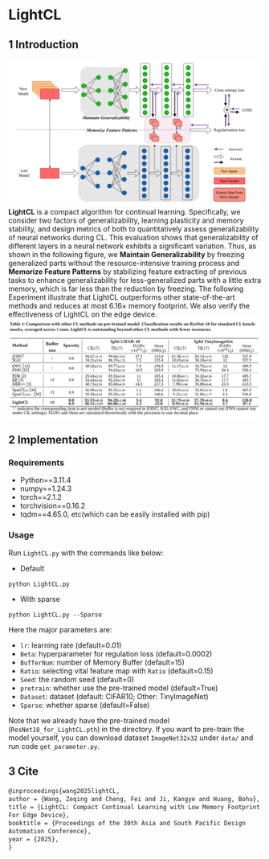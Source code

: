 
# LightCL

## 1 Introduction
![](./image/method.png)
**LightCL** is a compact algorithm for continual learning. Specifically, we consider two factors of generalizability, learning plasticity and memory stability, and design metrics of both to quantitatively assess generalizability of neural networks during CL. This evaluation shows that generalizability of different layers in a neural network exhibits a significant variation. Thus, as shown in the following figure, we **Maintain Generalizability** by freezing generalized parts without the resource-intensive training process and **Memorize Feature Patterns** by stabilizing feature extracting of previous tasks to enhance generalizability for less-generalized parts with a little extra memory, which is far less than the reduction by freezing. The following Experiment illustrate that LightCL outperforms other state-of-the-art methods and reduces at most 6.16× memory footprint. We also verify the effectiveness of LightCL on the edge device.
![](./image/Experiment.png)

## 2 Implementation
### Requirements
- Python==3.11.4
- numpy==1.24.3
- torch==2.1.2
- torchvision==0.16.2
- tqdm==4.65.0, etc(which can be easily installed with pip)

### Usage

Run `LightCL.py` with the commands like below:
- Default
```
python LightCL.py 
```
- With sparse
```
python LightCL.py --Sparse
```

Here the major parameters are:
- `lr`: learning rate (default=0.01)
- `Beta`: hyperparameter for regulation loss (default=0.0002)
- `BufferNum`: number of Memory Buffer (default=15)
- `Ratio`: selecting vital feature map with `Ratio` (default=0.15)
- `Seed`: the random seed (default=0)
- `pretrain`: whether use the pre-trained model (default=True)
- `Dataset`: dataset (default: CIFAR10; Other: TinyImageNet)
- `Sparse`: whether sparse (default=False)

Note that we already have the pre-trained model (`ResNet18_for_LightCL.pth`) in the directory. If you want to pre-train the model yourself, you can download dataset `ImageNet32x32` under `data/` and run code `get_parameter.py`.

## 3 Cite
```
@inproceedings{wang2025lightCL,
author = {Wang, Zeqing and Cheng, Fei and Ji, Kangye and Huang, Bohu},
title = {LightCL: Compact Continual Learning with Low Memory Footprint For Edge Device},
booktitle = {Proceedings of the 30th Asia and South Pacific Design Automation Conference},
year = {2025},
}
```